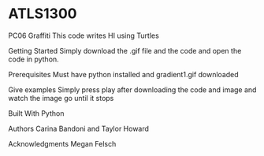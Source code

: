 # ATLS1300
PC06 Graffiti
This code writes HI using Turtles

Getting Started
Simply download the .gif file and the code and open the code in python. 

Prerequisites
Must have python installed and gradient1.gif downloaded

Give examples
Simply press play after downloading the code and image and watch the image go until it stops

Built With
Python

Authors
Carina Bandoni and Taylor Howard

Acknowledgments
Megan Felsch
